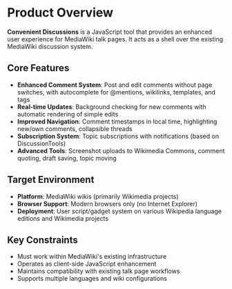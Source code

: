 # Product Overview

**Convenient Discussions** is a JavaScript tool that provides an enhanced user experience for MediaWiki talk pages. It acts as a shell over the existing MediaWiki discussion system.

## Core Features

- **Enhanced Comment System**: Post and edit comments without page switches, with autocomplete for @mentions, wikilinks, templates, and tags
- **Real-time Updates**: Background checking for new comments with automatic rendering of simple edits
- **Improved Navigation**: Comment timestamps in local time, highlighting new/own comments, collapsible threads
- **Subscription System**: Topic subscriptions with notifications (based on DiscussionTools)
- **Advanced Tools**: Screenshot uploads to Wikimedia Commons, comment quoting, draft saving, topic moving

## Target Environment

- **Platform**: MediaWiki wikis (primarily Wikimedia projects)
- **Browser Support**: Modern browsers only (no Internet Explorer)
- **Deployment**: User script/gadget system on various Wikipedia language editions and Wikimedia projects

## Key Constraints

- Must work within MediaWiki's existing infrastructure
- Operates as client-side JavaScript enhancement
- Maintains compatibility with existing talk page workflows
- Supports multiple languages and wiki configurations